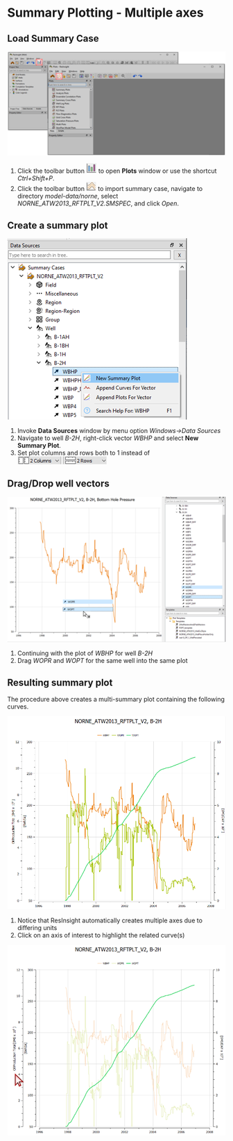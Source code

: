 # Summary Plotting - Multiple axes

## Load Summary Case

![Image](./Resources/SummaryCaseImport.png)

1. Click the toolbar button ![Image](./Resources/ToolbarOpenPlotWindow.png) to open **Plots** window or use the shortcut *Ctrl+Shift+P*.
2. Click the toolbar button ![Image](./Resources/ToolbarSummaryCaseImport.png)
to import summary case, navigate to directory *model-data/norne*, select *NORNE_ATW2013_RFTPLT_V2.SMSPEC*, and click *Open*.


## Create a summary plot

![Image](./Resources/DataSourcesWellNewSummaryPlot.png)

1. Invoke **Data Sources** window by menu option *Windows&rarr;Data Sources*
2. Navigate to well *B-2H*, right-click vector *WBHP* and select **New Summary Plot**.
3. Set plot columns and rows both to 1 instead of ![Image](./Resources/ToolbarColumnsRows.png)

## Drag/Drop well vectors

![Image](./Resources/DataSourceDragDropVectorsIntoSamePlot.png)

1. Continuing with the plot of *WBHP* for well *B-2H*
2. Drag *WOPR* and *WOPT* for the same well into the same plot

## Resulting summary plot
The procedure above creates a multi-summary plot containing the following curves.

![Image](./Resources/SummaryPlotMultipleAxes.png)

1. Notice that ResInsight automatically creates multiple axes due to differing units
2. Click on an axis of interest to highlight the related curve(s) 

![Image](./Resources/SummaryPlotMultipleAxesHighlight.png)
